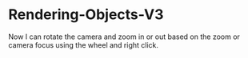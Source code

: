 # Rendering-Objects-V3
Now I can rotate the camera and zoom in or out based on the zoom or camera focus using the wheel and right click.
